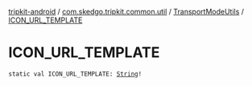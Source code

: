 [tripkit-android](../../index.md) / [com.skedgo.tripkit.common.util](../index.md) / [TransportModeUtils](index.md) / [ICON_URL_TEMPLATE](./-i-c-o-n_-u-r-l_-t-e-m-p-l-a-t-e.md)

# ICON_URL_TEMPLATE

`static val ICON_URL_TEMPLATE: `[`String`](https://kotlinlang.org/api/latest/jvm/stdlib/kotlin/-string/index.html)`!`